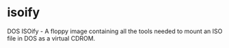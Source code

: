 # isoify
DOS ISOify - A floppy image containing all the tools needed to mount an ISO file in DOS as a virtual CDROM.
